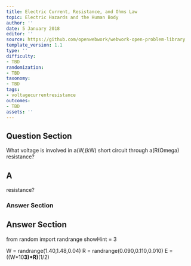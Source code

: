 ```yaml
---
title: Electric Current, Resistance, and Ohms Law
topic: Electric Hazards and the Human Body
author: ''
date: 5 January 2018
editor: ''
source: https://github.com/openwebwork/webwork-open-problem-library
template_version: 1.1
type: ''
difficulty:
- TBD
randomization:
- TBD
taxonomy:
- TBD
tags:
- voltagecurrentresistance
outcomes:
- TBD
assets: ''
---
```


## Question Section 

What voltage is involved in a(W,(kW) short circuit through a(R(Omega) resistance?

## A
resistance?
### Answer Section


## Answer Section

from random import randrange
showHint = 3

W = randrange(1.40,1.48,0.04)
R = randrange(0.090,0.110,0.010)
E = ((W*10**3)*R)**(1/2)